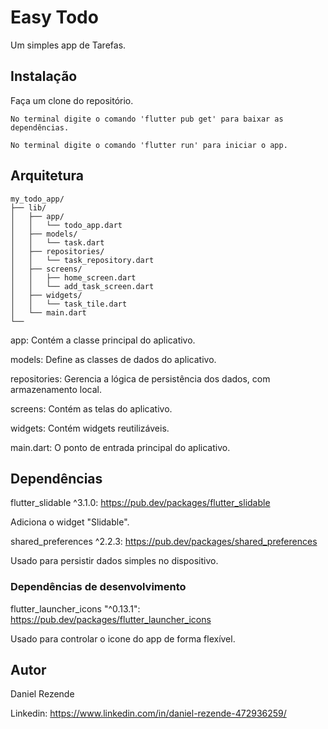 # Easy Todo

Um simples app de Tarefas.

## Instalação

Faça um clone do repositório.

```
No terminal digite o comando 'flutter pub get' para baixar as dependências.
```

```
No terminal digite o comando 'flutter run' para iniciar o app.
```


## Arquitetura

```
my_todo_app/
├── lib/
│   ├── app/
│   │   └── todo_app.dart
│   ├── models/
│   │   └── task.dart
│   ├── repositories/
│   │   └── task_repository.dart
│   ├── screens/
│   │   ├── home_screen.dart
│   │   └── add_task_screen.dart
│   ├── widgets/
│   │   └── task_tile.dart
│   └── main.dart
└──
```

app: Contém a classe principal do aplicativo.

models: Define as classes de dados do aplicativo.

repositories: Gerencia a lógica de persistência dos dados, com armazenamento local.

screens: Contém as telas do aplicativo.

widgets: Contém widgets reutilizáveis.

main.dart: O ponto de entrada principal do aplicativo.

## Dependências 

flutter_slidable ^3.1.0: https://pub.dev/packages/flutter_slidable

Adiciona o widget "Slidable". 

shared_preferences ^2.2.3: https://pub.dev/packages/shared_preferences

Usado para persistir dados simples no dispositivo.

### Dependências de desenvolvimento

flutter_launcher_icons "^0.13.1": https://pub.dev/packages/flutter_launcher_icons

Usado para controlar o icone do app de forma flexível.

## Autor

Daniel Rezende

Linkedin: https://www.linkedin.com/in/daniel-rezende-472936259/

